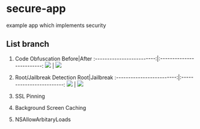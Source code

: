 # secure-app
example app which implements security

## List branch
1. Code Obfuscation
Before|After
:-------------------------:|:-------------------------:
![](https://user-images.githubusercontent.com/15220788/110627212-42e0a300-81d4-11eb-8208-e2443ac9e61c.png)  |  ![](https://user-images.githubusercontent.com/15220788/110627392-7fac9a00-81d4-11eb-9616-1e5152186388.png)


2. Root/Jailbreak Detection
Root|Jailbreak
:-------------------------:|:-------------------------:
![](https://user-images.githubusercontent.com/15220788/110627764-efbb2000-81d4-11eb-9ee5-a5843028f9af.gif)  |  ![](https://user-images.githubusercontent.com/15220788/110628449-97d0e900-81d5-11eb-987d-32300f74d092.gif)

5. SSL Pinning
6. Background Screen Caching
7. NSAllowArbitaryLoads
